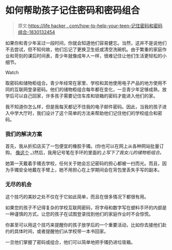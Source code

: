 # 如何帮助孩子记住密码和密码组合

> 原文:[https://life hacker . com/how-to-help-your-teen-记住密码和密码组合-1830132454](https://lifehacker.com/how-to-help-your-teen-remember-passwords-and-combinatio-1830132454)

如果你和青少年呆过一段时间，你就会知道他们容易健忘。当然，这并不是说他们不去尝试，但不知何故，他们忘记了更换卫生纸或清空洗碗机。由于繁重的家庭作业和苛刻的课后时间表，青少年就像成年人一样，很难记住让他们生活更轻松的小细节。

Watch

取密码和储物柜组合。青少年经常在家里、学校和其他使用电子产品的地方使用不同的互联网登录密码。他们的储物柜组合每年都在变化，一旦青少年足够成熟，放学后可以自己回家，许多孩子需要记住车库和锁箱的密码才能进入他们的家。

我不知道你怎么样，但是我每天都记不住我的电子邮件密码。因此，当我的孩子进入中学大厅时，我们设计了这个简单的方法来帮助他们记住他们的学校组合和密码。

### 我们的解决方案

首先，我从折扣店买了一包便宜的橡胶手镯。(你也可以在网上从各种网站批量订购， [像这个](https://wristbandcreation.com/product/blank/) 。)然后，我用记号笔在手环的里面的*上写下了我女儿的储物柜组合。*

她第一天戴着手镯去学校，任何关于她会忘记密码的担心都被一扫而光。而且，因为手镯安全地戴在手臂上，她不用担心在上学期间会在背包里丢失手写的副本。

### 无尽的机会

这个技巧的美妙之处不仅在于它如此简单，而且在很多情况下都很有用。

如果您的孩子不记得复杂的学校互联网密码，将字母和数字写在塑料手环的内部是一种谨慎的方式，让您的孩子在试图登录找到他们的家庭作业时不会惊慌。

你甚至可以用这个技巧来提醒你的孩子放学后的一个重要活动，比如你去接他们赴约的具体时间，或者提醒他们从学校带一本书回家。

一旦他们掌握了密码或组合，他们可以简单地把手镯扔进垃圾箱。